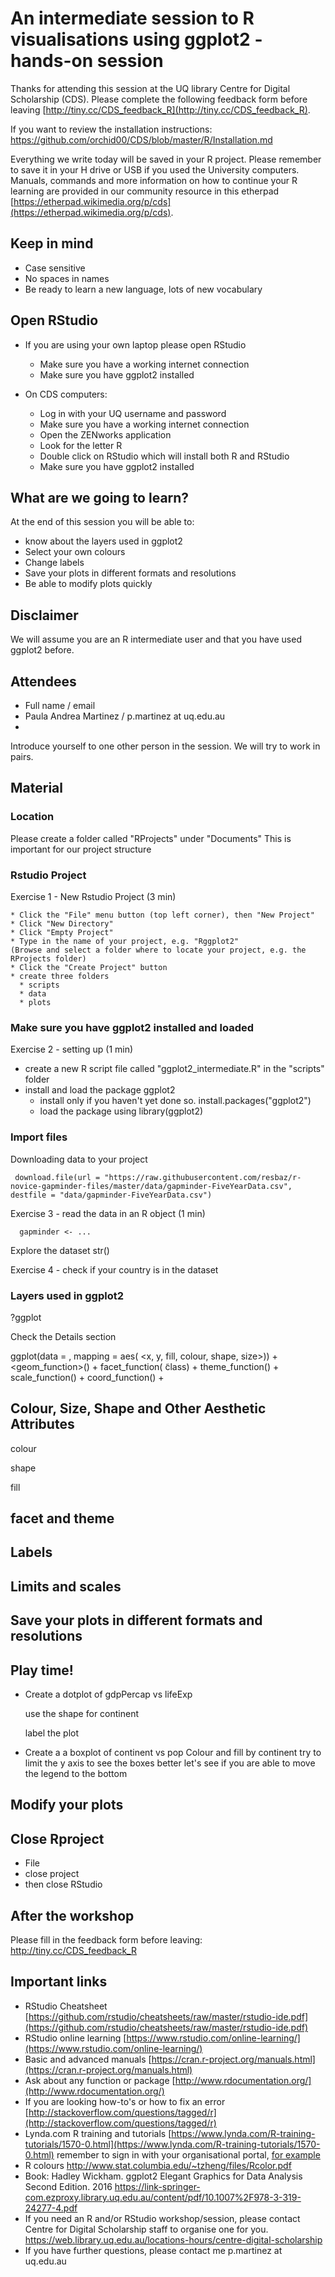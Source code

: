 # An intermediate session to R visualisations using ggplot2 - hands-on session

Thanks for attending this session at the UQ library Centre for Digital Scholarship (CDS). Please complete the following feedback form before leaving [http://tiny.cc/CDS_feedback_R](http://tiny.cc/CDS_feedback_R).

If you want to review the installation instructions: https://github.com/orchid00/CDS/blob/master/R/Installation.md

Everything we write today will be saved in your R project. Please remember to save it in your H drive or USB if you used the University computers.
Manuals, commands and more information on how to continue your R learning are provided in our community resource in this etherpad [https://etherpad.wikimedia.org/p/cds](https://etherpad.wikimedia.org/p/cds).

## Keep in mind

* Case sensitive
* No spaces in names
* Be ready to learn a new language, lots of new vocabulary

## Open RStudio

* If you are using your own laptop please open RStudio
  * Make sure you have a working internet connection
  * Make sure you have ggplot2 installed

* On CDS computers:
  * Log in with your UQ username and password
  * Make sure you have a working internet connection
  * Open the ZENworks application
  * Look for the letter R 
  * Double click on RStudio which will install both R and RStudio 
  * Make sure you have ggplot2 installed

## What are we going to learn?

At the end of this session you will be able to:

   * know about the layers used in ggplot2
   * Select your own colours
   * Change labels
   * Save your plots in different formats and resolutions
   * Be able to modify plots quickly
   
## Disclaimer

We will assume you are an R intermediate user and that you have used ggplot2 before.
   
## Attendees   

* Full name / email 
* Paula Andrea Martinez / p.martinez at uq.edu.au 
* 

Introduce yourself to one other person in the session. We will try to work in pairs.

## Material

### Location
Please create a folder called "RProjects" under "Documents"
This is important for our project structure

### Rstudio Project
Exercise 1 - New Rstudio Project (3 min) 

    * Click the "File" menu button (top left corner), then "New Project"
    * Click "New Directory"
    * Click "Empty Project"
    * Type in the name of your project, e.g. "Rggplot2" 
    (Browse and select a folder where to locate your project, e.g. the RProjects folder)
    * Click the "Create Project" button
    * create three folders
      * scripts
      * data
      * plots

### Make sure you have ggplot2 installed and loaded
Exercise 2 - setting up (1 min)

  * create a new R script file called "ggplot2_intermediate.R" 
  in the "scripts" folder
  * install and load the package ggplot2
    * install only if you haven't yet done so. install.packages("ggplot2")
    * load the package using library(ggplot2)

### Import files

Downloading data to your project

     download.file(url = "https://raw.githubusercontent.com/resbaz/r-novice-gapminder-files/master/data/gapminder-FiveYearData.csv", destfile = "data/gapminder-FiveYearData.csv")
     
Exercise 3 - read the data in an R object (1 min)

      gapminder <- ...

Explore the dataset
  str()
  
  Exercise 4 - check if your country is in the dataset
  
### Layers used in ggplot2

?ggplot

Check the Details section

 ggplot(data = <dataset>, mapping = aes( <x, y, fill, colour, shape, size>)) + 
 <geom_function>() +
  facet_function( ̃class) +
  theme_function() +
  scale_function() +
  coord_function() +
  
 ## Colour, Size, Shape and Other Aesthetic Attributes

colour

shape

fill

## facet and theme

##  Labels

## Limits and scales

## Save your plots in different formats and resolutions

## Play time!

* Create a dotplot of gdpPercap vs lifeExp

    use the shape for continent

    label the plot


* Create a a boxplot of continent vs pop
     Colour and fill by continent
     try to limit the y axis to see the boxes better
     let's see if you are able to move the legend to the bottom 
  
## Modify your plots


## Close Rproject

- File
- close project
- then close RStudio


## After the workshop

Please fill in the feedback form before leaving: http://tiny.cc/CDS_feedback_R

## Important links
* RStudio Cheatsheet [https://github.com/rstudio/cheatsheets/raw/master/rstudio-ide.pdf](https://github.com/rstudio/cheatsheets/raw/master/rstudio-ide.pdf)
* RStudio online learning [https://www.rstudio.com/online-learning/](https://www.rstudio.com/online-learning/)
* Basic and advanced manuals [https://cran.r-project.org/manuals.html](https://cran.r-project.org/manuals.html)
* Ask about any function or package [http://www.rdocumentation.org/](http://www.rdocumentation.org/)
* If you are looking how-to's or how to fix an error [http://stackoverflow.com/questions/tagged/r](http://stackoverflow.com/questions/tagged/r) 
* Lynda.com R training and tutorials [https://www.lynda.com/R-training-tutorials/1570-0.html](https://www.lynda.com/R-training-tutorials/1570-0.html) remember to sign in with your organisational portal, [for example](https://web.library.uq.edu.au/library-services/training/lyndacom-online-courses)
* R colours http://www.stat.columbia.edu/~tzheng/files/Rcolor.pdf
* Book: Hadley Wickham. ggplot2 Elegant Graphics for Data Analysis Second  Edition. 2016 
https://link-springer-com.ezproxy.library.uq.edu.au/content/pdf/10.1007%2F978-3-319-24277-4.pdf
* If you need an R and/or RStudio workshop/session, please contact Centre for Digital Scholarship staff to organise one for you. https://web.library.uq.edu.au/locations-hours/centre-digital-scholarship
* If you have further questions, please contact me p.martinez at uq.edu.au 
